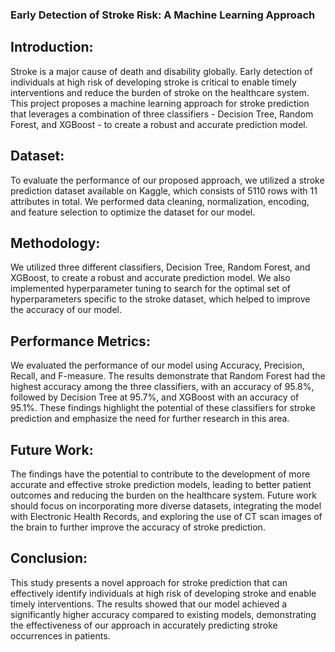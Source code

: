 ### Early Detection of Stroke Risk: A Machine Learning Approach

## Introduction:
Stroke is a major cause of death and disability globally. Early detection of individuals at high risk of developing stroke is critical to enable timely interventions and reduce the burden of stroke on the healthcare system. This project proposes a machine learning approach for stroke prediction that leverages a combination of three classifiers - Decision Tree, Random Forest, and XGBoost - to create a robust and accurate prediction model.

## Dataset:
To evaluate the performance of our proposed approach, we utilized a stroke prediction dataset available on Kaggle, which consists of 5110 rows with 11 attributes in total. We performed data cleaning, normalization, encoding, and feature selection to optimize the dataset for our model.

## Methodology:
We utilized three different classifiers, Decision Tree, Random Forest, and XGBoost, to create a robust and accurate prediction model. We also implemented hyperparameter tuning to search for the optimal set of hyperparameters specific to the stroke dataset, which helped to improve the accuracy of our model.

## Performance Metrics:
We evaluated the performance of our model using Accuracy, Precision, Recall, and F-measure. The results demonstrate that Random Forest had the highest accuracy among the three classifiers, with an accuracy of 95.8%, followed by Decision Tree at 95.7%, and XGBoost with an accuracy of 95.1%. These findings highlight the potential of these classifiers for stroke prediction and emphasize the need for further research in this area.

## Future Work:
The findings have the potential to contribute to the development of more accurate and effective stroke prediction models, leading to better patient outcomes and reducing the burden on the healthcare system. Future work should focus on incorporating more diverse datasets, integrating the model with Electronic Health Records, and exploring the use of CT scan images of the brain to further improve the accuracy of stroke prediction.

## Conclusion:
This study presents a novel approach for stroke prediction that can effectively identify individuals at high risk of developing stroke and enable timely interventions. The results showed that our model achieved a significantly higher accuracy compared to existing models, demonstrating the effectiveness of our approach in accurately predicting stroke occurrences in patients.
